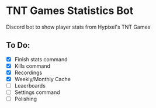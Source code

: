 # TNT Games Statistics Bot
Discord bot to show player stats from Hypixel's TNT Games

## To Do:   
- [x] Finish stats command
- [x] Kills command
- [x] Recordings
- [x] Weekly/Monthly Cache
- [ ] Leaerboards
- [ ] Settings command
- [ ] Polishing
